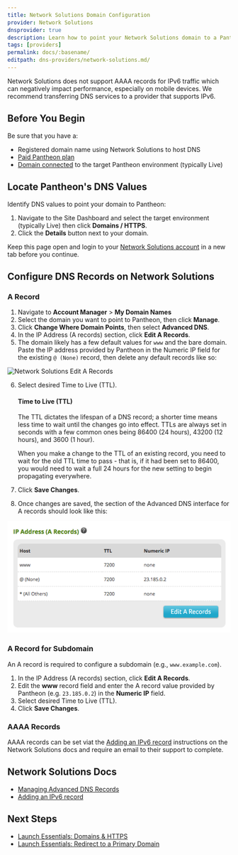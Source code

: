 ```yaml
---
title: Network Solutions Domain Configuration
provider: Network Solutions
dnsprovider: true
description: Learn how to point your Network Solutions domain to a Pantheon site.
tags: [providers]
permalink: docs/:basename/
editpath: dns-providers/network-solutions.md/
---
```


<Alert type="danger" title="Warning">

Network Solutions does not support AAAA records for IPv6 traffic which can negatively impact performance, especially on mobile devices. We recommend transferring DNS services to a provider that supports IPv6.

</Alert>

## Before You Begin
Be sure that you have a:

- Registered domain name using Network Solutions to host DNS
- [Paid Pantheon plan](/docs/guides/launch/plans/)
- [Domain connected](/docs/guides/launch/domains/) to the target Pantheon environment (typically Live)

## Locate Pantheon's DNS Values
Identify DNS values to point your domain to Pantheon:

1. Navigate to the Site Dashboard and select the target environment (typically <span class="glyphicons glyphicons-cardio"></span> Live) then click **<span class="glyphicons glyphicons-global"></span> Domains / HTTPS**.
2. Click the **Details** button next to your domain.

Keep this page open and login to your [Network Solutions account](https://www.networksolutions.com) in a new tab before you continue.

## Configure DNS Records on Network Solutions
### A Record
1. Navigate to **Account Manager** > **My Domain Names**
2. Select the domain you want to point to Pantheon, then click **Manage**.
3. Click **Change Where Domain Points**, then select **Advanced DNS**.
4. In the IP Address (A records) section, click **Edit A Records**.
5. The domain likely has a few default values for `www` and the bare domain. Paste the IP address provided by Pantheon in the Numeric IP field for the existing `@ (None)` record, then delete any default records like so:

  ![Network Solutions Edit A Records](../docs/assets/images/dns/networksolutions/default-a-records.png)

6. Select desired Time to Live (TTL).

    <Accordion title="Learn More" id="ttl" icon="info-sign">

    #### Time to Live (TTL)

    The TTL dictates the lifespan of a DNS record; a shorter time means less time to wait until the changes go into effect. TTLs are always set in seconds with a few common ones being 86400 (24 hours),  43200 (12 hours), and 3600 (1 hour).

    When you make a change to the TTL of an existing record, you need to wait for the old TTL time to pass - that is, if it had been set to 86400, you would need to wait a full 24 hours for the new setting to begin propagating everywhere.

    </Accordion>

7. Click **Save Changes**.
8. Once changes are saved, the section of the Advanced DNS interface for A records should look like this:

  ![Network Solutions Final A](/source/docs/assets/images/dns/networksolutions/final-a.png)

### A Record for Subdomain
An A record is required to configure a subdomain (e.g., `www.example.com`).

1. In the IP Address (A records) section, click **Edit A Records**.
2. Edit the **www** record field and enter the A record value provided by Pantheon (e.g. `23.185.0.2`) in the **Numeric IP** field.
3. Select desired Time to Live (TTL).
4. Click **Save Changes**.

### AAAA Records
AAAA records can be set viat the [Adding an IPv6 record](http://www.networksolutions.com/support/Adding-an-IPv6-record/) instructions on the Network Solutions docs and require an email to their support to complete.

## Network Solutions Docs

* [Managing Advanced DNS Records](http://www.networksolutions.com/support/how-to-manage-advanced-dns-records/)
* [Adding an IPv6 record](http://www.networksolutions.com/support/Adding-an-IPv6-record/)

## Next Steps

* [Launch Essentials: Domains & HTTPS](/docs/guides/launch/domains/)
* [Launch Essentials: Redirect to a Primary Domain](/docs/guides/launch/redirects/)
